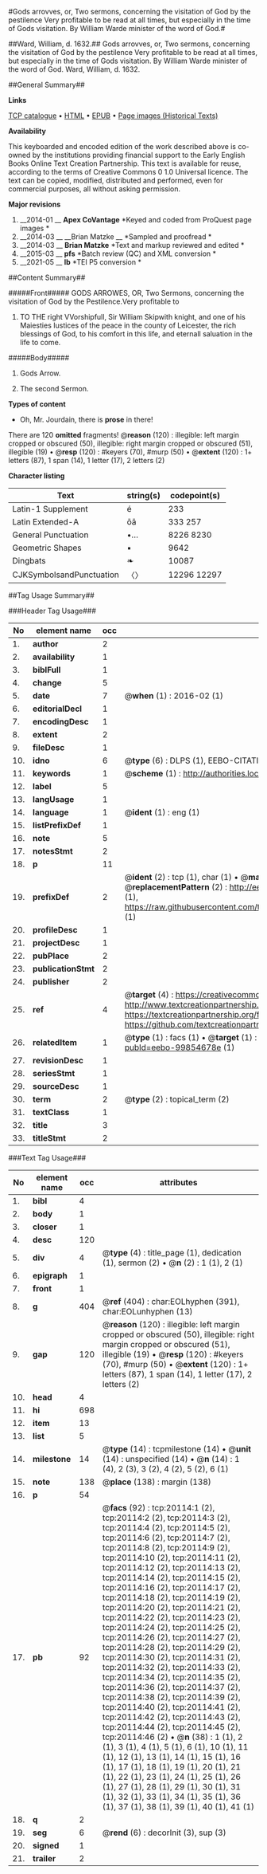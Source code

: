 #Gods arrovves, or, Two sermons, concerning the visitation of God by the pestilence Very profitable to be read at all times, but especially in the time of Gods visitation. By William Warde minister of the word of God.#

##Ward, William, d. 1632.##
Gods arrovves, or, Two sermons, concerning the visitation of God by the pestilence Very profitable to be read at all times, but especially in the time of Gods visitation. By William Warde minister of the word of God.
Ward, William, d. 1632.

##General Summary##

**Links**

[TCP catalogue](http://www.ota.ox.ac.uk/tcp/)  • 
[HTML](http://tei.it.ox.ac.uk/tcp/Texts-HTML/free/A14/A14760.html)  • 
[EPUB](http://tei.it.ox.ac.uk/tcp/Texts-EPUB/free/A14/A14760.epub) • 
[Page images (Historical Texts)](https://historicaltexts.jisc.ac.uk/eebo-99854678e)

**Availability**

This keyboarded and encoded edition of the work described above is co-owned by the
    institutions providing financial support to the Early English Books Online Text Creation
    Partnership. This text is available for reuse, according to the terms of  Creative Commons 0 1.0 Universal
    licence. The text can be copied, modified, distributed and performed, even for commercial
    purposes, all without asking permission.

**Major revisions**

1. __2014-01 __ __Apex CoVantage__ *Keyed and coded from ProQuest page images *
1. __2014-03 __ __Brian Matzke __ *Sampled and proofread *
1. __2014-03 __ __Brian Matzke__ *Text and markup reviewed and edited *
1. __2015-03 __ __pfs__ *Batch review (QC) and XML conversion *
1. __2021-05 __ __lb__ *TEI P5 conversion *

##Content Summary##

#####Front#####
GODS ARROWES, OR, Two Sermons, concerning the visitation of God by the Pestilence.Very profitable to
1. TO THE right VVorshipfull, Sir William Skipwith knight, and one of his Maiesties Iustices of the peace in the county of Leicester, the rich blessings of God, to his comfort in this life, and eternall saluation in the life to come.

#####Body#####

1. Gods Arrow.

1. The second Sermon.

**Types of content**

  * Oh, Mr. Jourdain, there is **prose** in there!

There are 120 **omitted** fragments! 
 @__reason__ (120) : illegible: left margin cropped or obscured (50), illegible: right margin cropped or obscured (51), illegible (19)  •  @__resp__ (120) : #keyers (70), #murp (50)  •  @__extent__ (120) : 1+ letters (87), 1 span (14), 1 letter (17), 2 letters (2)

**Character listing**


|Text|string(s)|codepoint(s)|
|---|---|---|
|Latin-1 Supplement|é|233|
|Latin Extended-A|ōā|333 257|
|General Punctuation|•…|8226 8230|
|Geometric Shapes|▪|9642|
|Dingbats|❧|10087|
|CJKSymbolsandPunctuation|〈〉|12296 12297|

##Tag Usage Summary##

###Header Tag Usage###

|No|element name|occ|attributes|
|---|---|---|---|
|1.|__author__|2||
|2.|__availability__|1||
|3.|__biblFull__|1||
|4.|__change__|5||
|5.|__date__|7| @__when__ (1) : 2016-02 (1)|
|6.|__editorialDecl__|1||
|7.|__encodingDesc__|1||
|8.|__extent__|2||
|9.|__fileDesc__|1||
|10.|__idno__|6| @__type__ (6) : DLPS (1), EEBO-CITATION (1), VID (1), EEBO-PROQUEST (1), STC (2)|
|11.|__keywords__|1| @__scheme__ (1) : http://authorities.loc.gov/ (1)|
|12.|__label__|5||
|13.|__langUsage__|1||
|14.|__language__|1| @__ident__ (1) : eng (1)|
|15.|__listPrefixDef__|1||
|16.|__note__|5||
|17.|__notesStmt__|2||
|18.|__p__|11||
|19.|__prefixDef__|2| @__ident__ (2) : tcp (1), char (1)  •  @__matchPattern__ (2) : ([0-9\-]+):([0-9IVX]+) (1), (.+) (1)  •  @__replacementPattern__ (2) : http://eebo.chadwyck.com/downloadtiff?vid=$1&page=$2 (1), https://raw.githubusercontent.com/textcreationpartnership/Texts/master/tcpchars.xml#$1 (1)|
|20.|__profileDesc__|1||
|21.|__projectDesc__|1||
|22.|__pubPlace__|2||
|23.|__publicationStmt__|2||
|24.|__publisher__|2||
|25.|__ref__|4| @__target__ (4) : https://creativecommons.org/publicdomain/zero/1.0/ (1), http://www.textcreationpartnership.org/docs/. (1), https://textcreationpartnership.org/faq/#faq05 (1), https://github.com/textcreationpartnership (1)|
|26.|__relatedItem__|1| @__type__ (1) : facs (1)  •  @__target__ (1) : https://data.historicaltexts.jisc.ac.uk/view?pubId=eebo-99854678e (1)|
|27.|__revisionDesc__|1||
|28.|__seriesStmt__|1||
|29.|__sourceDesc__|1||
|30.|__term__|2| @__type__ (2) : topical_term (2)|
|31.|__textClass__|1||
|32.|__title__|3||
|33.|__titleStmt__|2||


###Text Tag Usage###

|No|element name|occ|attributes|
|---|---|---|---|
|1.|__bibl__|4||
|2.|__body__|1||
|3.|__closer__|1||
|4.|__desc__|120||
|5.|__div__|4| @__type__ (4) : title_page (1), dedication (1), sermon (2)  •  @__n__ (2) : 1 (1), 2 (1)|
|6.|__epigraph__|1||
|7.|__front__|1||
|8.|__g__|404| @__ref__ (404) : char:EOLhyphen (391), char:EOLunhyphen (13)|
|9.|__gap__|120| @__reason__ (120) : illegible: left margin cropped or obscured (50), illegible: right margin cropped or obscured (51), illegible (19)  •  @__resp__ (120) : #keyers (70), #murp (50)  •  @__extent__ (120) : 1+ letters (87), 1 span (14), 1 letter (17), 2 letters (2)|
|10.|__head__|4||
|11.|__hi__|698||
|12.|__item__|13||
|13.|__list__|5||
|14.|__milestone__|14| @__type__ (14) : tcpmilestone (14)  •  @__unit__ (14) : unspecified (14)  •  @__n__ (14) : 1 (4), 2 (3), 3 (2), 4 (2), 5 (2), 6 (1)|
|15.|__note__|138| @__place__ (138) : margin (138)|
|16.|__p__|54||
|17.|__pb__|92| @__facs__ (92) : tcp:20114:1 (2), tcp:20114:2 (2), tcp:20114:3 (2), tcp:20114:4 (2), tcp:20114:5 (2), tcp:20114:6 (2), tcp:20114:7 (2), tcp:20114:8 (2), tcp:20114:9 (2), tcp:20114:10 (2), tcp:20114:11 (2), tcp:20114:12 (2), tcp:20114:13 (2), tcp:20114:14 (2), tcp:20114:15 (2), tcp:20114:16 (2), tcp:20114:17 (2), tcp:20114:18 (2), tcp:20114:19 (2), tcp:20114:20 (2), tcp:20114:21 (2), tcp:20114:22 (2), tcp:20114:23 (2), tcp:20114:24 (2), tcp:20114:25 (2), tcp:20114:26 (2), tcp:20114:27 (2), tcp:20114:28 (2), tcp:20114:29 (2), tcp:20114:30 (2), tcp:20114:31 (2), tcp:20114:32 (2), tcp:20114:33 (2), tcp:20114:34 (2), tcp:20114:35 (2), tcp:20114:36 (2), tcp:20114:37 (2), tcp:20114:38 (2), tcp:20114:39 (2), tcp:20114:40 (2), tcp:20114:41 (2), tcp:20114:42 (2), tcp:20114:43 (2), tcp:20114:44 (2), tcp:20114:45 (2), tcp:20114:46 (2)  •  @__n__ (38) : 1 (1), 2 (1), 3 (1), 4 (1), 5 (1), 6 (1), 10 (1), 11 (1), 12 (1), 13 (1), 14 (1), 15 (1), 16 (1), 17 (1), 18 (1), 19 (1), 20 (1), 21 (1), 22 (1), 23 (1), 24 (1), 25 (1), 26 (1), 27 (1), 28 (1), 29 (1), 30 (1), 31 (1), 32 (1), 33 (1), 34 (1), 35 (1), 36 (1), 37 (1), 38 (1), 39 (1), 40 (1), 41 (1)|
|18.|__q__|2||
|19.|__seg__|6| @__rend__ (6) : decorInit (3), sup (3)|
|20.|__signed__|1||
|21.|__trailer__|2||
